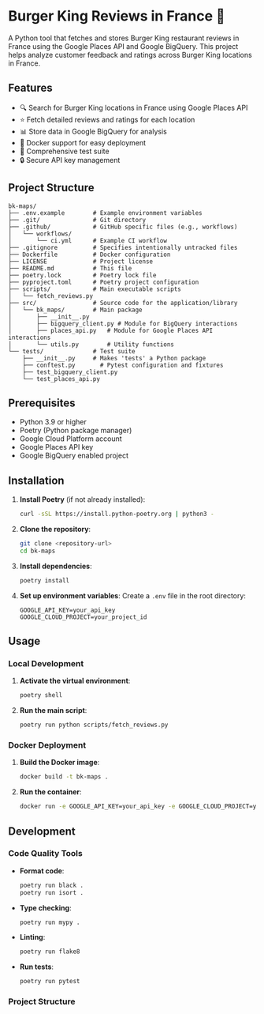 # Burger King Reviews in France 🍔

A Python tool that fetches and stores Burger King restaurant reviews in France using the Google Places API and Google BigQuery. This project helps analyze customer feedback and ratings across Burger King locations in France.

## Features

- 🔍 Search for Burger King locations in France using Google Places API
- ⭐ Fetch detailed reviews and ratings for each location
- 📊 Store data in Google BigQuery for analysis
- 🐳 Docker support for easy deployment
- 🧪 Comprehensive test suite
- 🔒 Secure API key management

## Project Structure
```
bk-maps/
├── .env.example        # Example environment variables
├── .git/               # Git directory
├── .github/            # GitHub specific files (e.g., workflows)
│   └── workflows/
│       └── ci.yml      # Example CI workflow
├── .gitignore          # Specifies intentionally untracked files
├── Dockerfile          # Docker configuration
├── LICENSE             # Project license
├── README.md           # This file
├── poetry.lock         # Poetry lock file
├── pyproject.toml      # Poetry project configuration
├── scripts/            # Main executable scripts
│   └── fetch_reviews.py
├── src/                # Source code for the application/library
│   └── bk_maps/        # Main package
│       ├── __init__.py
│       ├── bigquery_client.py # Module for BigQuery interactions
│       ├── places_api.py   # Module for Google Places API interactions
│       └── utils.py        # Utility functions
└── tests/              # Test suite
    ├── __init__.py     # Makes 'tests' a Python package
    ├── conftest.py       # Pytest configuration and fixtures
    ├── test_bigquery_client.py
    └── test_places_api.py
```

## Prerequisites

- Python 3.9 or higher
- Poetry (Python package manager)
- Google Cloud Platform account
- Google Places API key
- Google BigQuery enabled project

## Installation

1. **Install Poetry** (if not already installed):
   ```bash
   curl -sSL https://install.python-poetry.org | python3 -
   ```

2. **Clone the repository**:
   ```bash
   git clone <repository-url>
   cd bk-maps
   ```

3. **Install dependencies**:
   ```bash
   poetry install
   ```

4. **Set up environment variables**:
   Create a `.env` file in the root directory:
   ```env
   GOOGLE_API_KEY=your_api_key
   GOOGLE_CLOUD_PROJECT=your_project_id
   ```

## Usage

### Local Development

1. **Activate the virtual environment**:
   ```bash
   poetry shell
   ```

2. **Run the main script**:
   ```bash
   poetry run python scripts/fetch_reviews.py
   ```

### Docker Deployment

1. **Build the Docker image**:
   ```bash
   docker build -t bk-maps .
   ```

2. **Run the container**:
   ```bash
   docker run -e GOOGLE_API_KEY=your_api_key -e GOOGLE_CLOUD_PROJECT=your_project_id bk-maps
   ```

## Development

### Code Quality Tools

- **Format code**:
  ```bash
  poetry run black .
  poetry run isort .
  ```

- **Type checking**:
  ```bash
  poetry run mypy .
  ```

- **Linting**:
  ```bash
  poetry run flake8
  ```

- **Run tests**:
  ```bash
  poetry run pytest
  ```

### Project Structure

